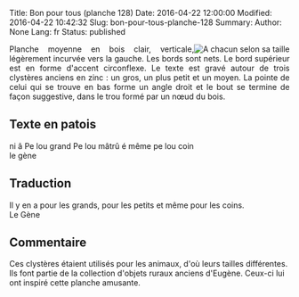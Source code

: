 Title: Bon pour tous (planche 128)
Date: 2016-04-22 12:00:00
Modified: 2016-04-22 10:42:32
Slug: bon-pour-tous-planche-128
Summary: 
Author: None
Lang: fr
Status: published

<img style="float: right;" alt="A chacun selon sa taille" src="{static}/images/planche_128.png"><p style="text-align:justify;">Planche moyenne en bois clair, verticale, légèrement incurvée vers la gauche. Les bords sont nets. Le bord supérieur est en forme d'accent circonflexe. Le texte est gravé autour de trois clystères anciens en zinc : un gros, un plus petit et un moyen. La pointe de celui qui se trouve en bas forme un angle droit et le bout se termine de façon suggestive, dans le trou formé par un nœud du bois.</p>

## Texte en patois
ni â Pe lou grand Pe lou mâtrû é même pe lou coin  
                        le gène

## Traduction
Il y en a pour les grands, pour les petits et même pour les coins.                 
              Le Gène

## Commentaire
Ces clystères étaient utilisés pour les animaux, d'où leurs tailles différentes. Ils font partie de la collection d'objets ruraux anciens d'Eugène. Ceux-ci lui ont inspiré cette planche amusante.

